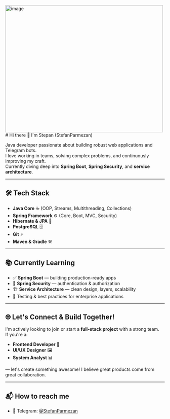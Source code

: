 <img width="498" height="401" alt="image" src="https://github.com/user-attachments/assets/41b8e540-46b1-45f9-afb5-abe325f5cb80" />
# Hi there 👋 I'm Stepan (StefanParmezan)

Java developer passionate about building robust web applications and Telegram bots.  
I love working in teams, solving complex problems, and continuously improving my craft.  
Currently diving deep into **Spring Boot**, **Spring Security**, and **service architecture**.

---

## 🛠️ Tech Stack

- **Java Core** ☕️ (OOP, Streams, Multithreading, Collections)
- **Spring Framework** ⚙ (Core, Boot, MVC, Security)
- **Hibernate & JPA** 🚀
- **PostgreSQL** 🗄
- **Git** ⚡️
- **Maven & Gradle** ⚒️

---

## 📚 Currently Learning

- ✅ **Spring Boot** — building production-ready apps
- 🔐 **Spring Security** — authentication & authorization
- 🏗️ **Service Architecture** — clean design, layers, scalability
- 🧪 Testing & best practices for enterprise applications

---

## 🌐 Let's Connect & Build Together!

I'm actively looking to join or start a **full-stack project** with a strong team.  
If you're a:
- **Frontend Developer** 🎨
- **UI/UX Designer** 🖼
- **System Analyst** 📊

— let's create something awesome! I believe great products come from great collaboration.

---

## 📬 How to reach me
- 💬 Telegram: [@StefanParmezan](https://t.me/StefanParmezan)
